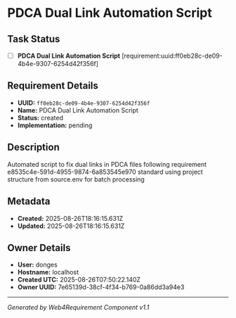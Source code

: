 # PDCA Dual Link Automation Script

## Task Status
- [ ] **PDCA Dual Link Automation Script** [requirement:uuid:ff0eb28c-de09-4b4e-9307-6254d42f356f]

## Requirement Details

- **UUID:** `ff0eb28c-de09-4b4e-9307-6254d42f356f`
- **Name:** PDCA Dual Link Automation Script
- **Status:** created
- **Implementation:** pending

## Description

Automated script to fix dual links in PDCA files following requirement e8535c4e-591d-4955-9874-6a853545e970 standard using project structure from source.env for batch processing

## Metadata

- **Created:** 2025-08-26T18:16:15.631Z
- **Updated:** 2025-08-26T18:16:15.631Z

## Owner Details

- **User:** donges
- **Hostname:** localhost
- **Created UTC:** 2025-08-26T07:50:22.140Z
- **Owner UUID:** 7e65139d-38cf-4f34-b769-0a86dd3a94e3

---

*Generated by Web4Requirement Component v1.1*